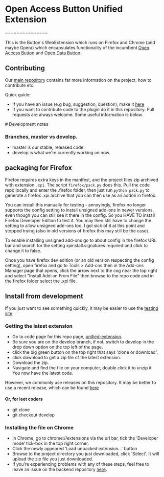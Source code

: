# Open Access Button Unified Extension
===============

This is the Button's WebExtension which runs on Firefox and Chrome (and maybe Opera) which encapsulates functionality of the incumbent [Open Access Button](https://github.com/OAButton/oab-chromeaddon) and [Open Data Button](https://github.com/OAButton/odb-chromeaddon).

## Contributing

Our [main repository](https:www.github.org/oabutton/backend) contains far more information on the project, how to contribute etc.

Quick guide:

* If you have an issue (e.g bug, suggestion, question), make it [here](https://github.com/OAButton/backend/issues/new)
* If you want to contribute code to the plugin do it in this repository. Pull requests are always welcome. Some useful information is below.

# Development notes

### Branches, master vs develop.

* master is our stable, released code.
* develop is what we're currently working on now.

## packaging for Firefox

Firefox requires extra keys in the manifest, and the project files zip archived with extension ```.xpi```. The script ```firefox/pack.py``` does this. Pull the code repo locally and enter the .firefox folder, then just run ```python pack.py``` to generate a firefox .xpi archive that you can then use as an addon in firefox.

You can install this manually for testing - annoyingly, firefox no longer supports the config setting to install unsigned add-ons in newer versions, 
even though you can still see it there in the config. So you HAVE TO install Firefox Developer Edition to test it. You may then still have to change 
the setting to allow unsigned add-ons too, I got sick of it at this point and stopped trying (also in old versions of firefox this may still be the case).

To enable installing unsigned add-ons go to about:config in the firefox URL bar and search for the setting xpinstall.signatures.required and click to change 
it to false.

Once you have firefox dev edition (or an old version respecting the config setting), open firefox and go to Tools > Add-ons then in the Add-ons Manager 
page that opens, click the arrow next to the cog near the top right and select "Install Add-on From File" then browse to the repo code and in the firefox 
folder select the .xpi file.

## Install from development

If you just want to see something quickly, it may be easier to use the [testing site](oabe.test.cottagelabs.com/html/main.html).

### Getting the latest extension

* Go to code page for this repo page, [unified-extension](https://github.com/oabutton/unified-extension/).
* Be sure you are on the develop branch, if not, switch to develop in the drop down option on the top left of the page.
* click the big green button on the top right that says 'clone or download'.
* click download to get a zip file of the latest extension.
* Download the zip.
* Navigate and find the file on your computer, double click it to unzip it. You now have the latest code.

However, we commonly use releases on this repository. It may be better to use a recent release, which can be found [here](https://github.com/OAButton/unified-extension/releases)

#### Or, for leet coders

* git clone
* git checkout develop

### Installing the file on Chrome

* In Chrome, go to chrome://extensions via the url bar, tick the 'Developer mode' tick-box in the top right corner.
* Click the newly appeared 'Load unpacked extension...' button
* Browse to the project directory you just downloaded, click 'Select'. It will upload the zip file you just downloaded.
* If you're experiencing problems with any of these steps, feel free to leave an issue on the backend repository [here](https://github.com/OAButton/backend/issues/new).
